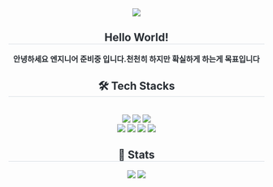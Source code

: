 
<div align= "center">
    <img src="https://capsule-render.vercel.app/api?type=waving&color=ad96b0&height=240&text=L22Hojun&animation=&fontColor=f5f5f5&fontSize=40" />
    </div>
    <div align= "center"> 
    <h2 style="border-bottom: 1px solid #d8dee4; color: #282d33;"> Hello World! </h2>  
    <div style="font-weight: 700; font-size: 15px; text-align: center; color: #282d33; display=flex; flex-direction: column;"> 안녕하세요 </li>엔지니어 준비중 입니다.</li>천천히 하지만 확실하게 하는게 목표입니다</li> </div> 
    </div>
    <div align= "center">
    <h2 style="border-bottom: 1px solid #d8dee4; color: #282d33;"> 🛠️ Tech Stacks </h2> <br> 
    <div style="margin: 0 auto; text-align: center;" align= "center">
          <img src="https://img.shields.io/badge/CSS3-1572B6?style=for-the-badge&logo=CSS3&logoColor=white">
          <img src="https://img.shields.io/badge/Javascript-F7DF1E?style=for-the-badge&logo=Javascript&logoColor=white">
          <img src="https://img.shields.io/badge/Java-007396?style=for-the-badge&logo=Java&logoColor=white">
          <br/><img src="https://img.shields.io/badge/HTML5-E34F26?style=for-the-badge&logo=HTML5&logoColor=white">
          <img src="https://img.shields.io/badge/Matlab-0076a8?style=for-the-badge&logo=Matlab&logoColor=white">
          <img src="https://img.shields.io/badge/MySQL-4479A1?style=for-the-badge&logo=MySQL&logoColor=white">
          <img src="https://img.shields.io/badge/Spring Boot-6DB33F?style=for-the-badge&logo=Spring Boot&logoColor=white">
          </div>
    </div>
    <div align= "center"> 
    <h2 style="border-bottom: 1px solid #d8dee4; color: #282d33;"> 🏅 Stats </h2> <div align= "center"> <img src="https://github-readme-stats.vercel.app/api?username=comaserious&bg_color=180,d8d0e7,00000000&title_color=460f8a&text_color=460f8a"
         /> <img src="https://github-readme-stats.vercel.app/api/top-langs/?username=comaserious&layout=compact&bg_color=180,d8d0e7,00000000&title_color=460f8a&text_color=460f8a"
           /> </div> 
    </div>
    
